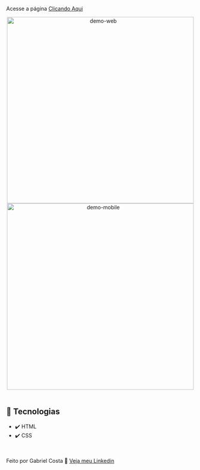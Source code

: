  Acesse a página [Clicando Aqui](https://gabrielcostarep.github.io/Marketing-Barbearia/)

 <div align="center" >
  <img src="./Readme-gif.gif" alt="demo-web" height="500">
  <img src="./Readme-cell-gif.gif" alt="demo-mobile" height="500">
</div>

<br>

## 🚀 Tecnologias

- ✔️ HTML
- ✔️ CSS

<br>

Feito por Gabriel Costa 👋 [Veja meu Linkedin](https://www.linkedin.com/in/gabrielcostadev/)